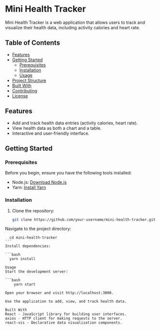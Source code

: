 # Mini Health Tracker

Mini Health Tracker is a web application that allows users to track and visualize their health data, including activity calories and heart rate.

## Table of Contents

- [Features](#features)
- [Getting Started](#getting-started)
  - [Prerequisites](#prerequisites)
  - [Installation](#installation)
  - [Usage](#usage)
- [Project Structure](#project-structure)
- [Built With](#built-with)
- [Contributing](#contributing)
- [License](#license)

## Features

- Add and track health data entries (activity calories, heart rate).
- View health data as both a chart and a table.
- Interactive and user-friendly interface.

## Getting Started

### Prerequisites

Before you begin, ensure you have the following tools installed:

- Node.js: [Download Node.js](https://nodejs.org/)
- Yarn: [Install Yarn](https://yarnpkg.com/)

### Installation

1. Clone the repository:

   ```bash
   git clone https://github.com/your-username/mini-health-tracker.git
   
Navigate to the project directory:

```
  cd mini-health-tracker
´´´
Install dependencies:

```bash
  yarn install

Usage
Start the development server:

```bash
    yarn start

Open your browser and visit http://localhost:3000.

Use the application to add, view, and track health data.

Built With
React - JavaScript library for building user interfaces.
axios - HTTP client for making requests to the server.
react-vis - Declarative data visualization components.


